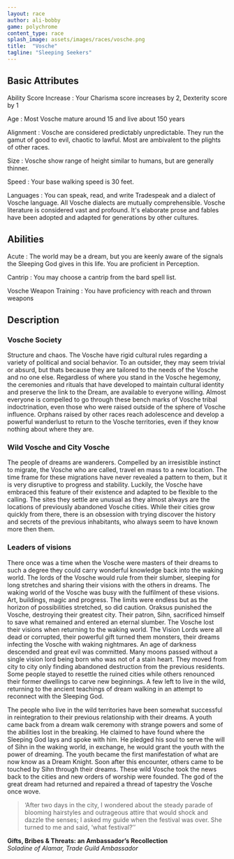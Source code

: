 ```yaml
---
layout: race
author: ali-bobby
game: polychrome
content_type: race
splash_image: assets/images/races/vosche.png
title:  "Vosche"
tagline: "Sleeping Seekers"
---
```


## Basic Attributes

Ability Score Increase
: Your Charisma score increases by 2, Dexterity score by 1

Age
: Most Vosche mature around 15 and live about 150 years

Alignment
: Vosche are considered predictably unpredictable. They run the gamut of good to evil, chaotic to lawful. Most are ambivalent to the plights of other races.

Size
: Vosche show range of height similar to humans, but are generally thinner.

Speed
: Your base walking speed is 30 feet.

Languages
: You can speak, read, and write Tradespeak and a dialect of Vosche language. All Vosche dialects are mutually comprehensible. Vosche literature is considered vast and profound. It's elaborate prose and fables have been adopted and adapted for generations by other cultures.

## Abilities

Acute
: The world may be a dream, but you are keenly aware of the signals the Sleeping God gives in this life. You are proficient in Perception.

Cantrip
: You may choose a cantrip from the bard spell list.

Vosche Weapon Training
: You have proficiency with reach and thrown weapons

## Description
### Vosche Society

Structure and chaos. The Vosche have rigid cultural rules regarding a variety of political and social behavior. To an outsider, they may seem trivial or absurd, but thats because they are tailored to the needs of the Vosche and no one else. Regardless of where you stand in the Vosche hegemony, the ceremonies and rituals that have developed to maintain cultural identity and preserve the link to the Dream, are available to everyone willing. Almost everyone is compelled to go through these bench marks of Vosche tribal indoctrination, even those who were raised outside of the sphere of Vosche influence. Orphans raised by other races reach adolescence and develop a powerful wanderlust to return to the Vosche territories, even if they know nothing about where they are.

### Wild Vosche and City Vosche

The people of dreams are wanderers. Compelled by an irresistible instinct to migrate, the Vosche who are called, travel en mass to a new location. The time frame for these migrations have never revealed a pattern to them, but it is very disruptive to progress and stability. Luckily, the Vosche have embraced this feature of their existence and adapted to be flexible to the calling. The sites they settle are unusual as they almost always are the locations of previously abandoned Vosche cities. While their cities grow quickly from there, there is an obsession with trying discover the history and secrets of the previous inhabitants, who always seem to have known more then them.

### Leaders of visions

There once was a time when the Vosche were masters of their dreams to such a degree they could carry wonderful knowledge back into the waking world. The lords of the Vosche would rule from their slumber, sleeping for long stretches and sharing their visions with the others in dreams. The waking world of the Vosche was busy with the fulfilment of these visions. Art, buildings, magic and progress. The limits were endless but as the horizon of possibilities stretched, so did caution. Oraksus punished the Vosche, destroying their greatest city. Their patron, Sihn, sacrificed himself to save what remained and entered an eternal slumber. The Vosche lost their visions when returning to the waking world. The Vision Lords were all dead or corrupted, their powerful gift turned them monsters, their dreams infecting the Vosche with waking nightmares. An age of darkness descended and great evil was committed. Many moons passed without a single vision lord being born who was not of a stain heart. They moved from city to city only finding abandoned destruction from the previous residents. Some people stayed to resettle the ruined cities while others renounced their former dwellings to carve new beginnings. A few left to live in the wild, returning to the ancient teachings of dream walking in an attempt to reconnect with the Sleeping God.

The people who live in the wild territories have been somewhat successful in reintegration to their previous relationship with their dreams. A youth came back from a dream walk ceremony with strange powers and some of the abilities lost in the breaking. He claimed to have found where the Sleeping God lays and spoke with him. He pledged his soul to serve the will of Sihn in the waking world, in exchange, he would grant the youth with the power of dreaming. The youth became the first manifestation of what are now know as a Dream Knight. Soon after this encounter, others came to be touched by Sihn through their dreams. These wild Vosche took the news back to the cities and new orders of worship were founded. The god of the great dream had returned and repaired a thread of tapestry the Vosche once wove.


> ‘After two days in the city, I wondered about the steady parade of blooming hairstyles and outrageous attire that would shock and dazzle the senses; I asked my guide when the festival was over. She turned to me and said, ‘what festival?’’

**Gifts, Bribes & Threats: an Ambassador’s Recollection**<br>
*Soladine of Alamar, Trade Guild Ambassador*